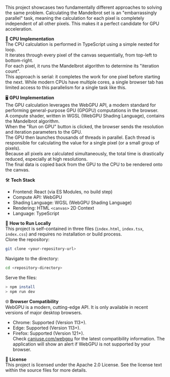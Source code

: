 
This project showcases two fundamentally different approaches to solving the same problem. Calculating the Mandelbrot set is an "embarrassingly parallel" task, meaning the calculation for each pixel is completely independent of all other pixels. This makes it a perfect candidate for GPU acceleration.

🧠 **CPU Implementation**  
The CPU calculation is performed in TypeScript using a simple nested for loop.  
It iterates through every pixel of the canvas sequentially, from top-left to bottom-right.  
For each pixel, it runs the Mandelbrot algorithm to determine its "iteration count".  
This approach is serial: it completes the work for one pixel before starting the next. While modern CPUs have multiple cores, a single browser tab has limited access to this parallelism for a single task like this.

🖥️ **GPU Implementation**  
The GPU calculation leverages the WebGPU API, a modern standard for performing general-purpose GPU (GPGPU) computations in the browser.  
A compute shader, written in WGSL (WebGPU Shading Language), contains the Mandelbrot algorithm.  
When the "Run on GPU" button is clicked, the browser sends the resolution and iteration parameters to the GPU.  
The GPU then launches thousands of threads in parallel. Each thread is responsible for calculating the value for a single pixel (or a small group of pixels).  
Because all pixels are calculated simultaneously, the total time is drastically reduced, especially at high resolutions.  
The final data is copied back from the GPU to the CPU to be rendered onto the canvas.

🛠️ **Tech Stack**  
- Frontend: React (via ES Modules, no build step)  
- Compute API: WebGPU  
- Shading Language: WGSL (WebGPU Shading Language)  
- Rendering: HTML `<canvas>` 2D Context  
- Language: TypeScript  

📂 **How to Run Locally**  
This project is self-contained in three files (`index.html`, `index.tsx`, `index.css`) and requires no installation or build process.  
Clone the repository:
```bash
git clone <your-repository-url>
```
Navigate to the directory:
```bash
cd <repository-directory>
```
Serve the files:  
```bash
> npm install
> npm run dev
```

🌐 **Browser Compatibility**  
WebGPU is a modern, cutting-edge API. It is only available in recent versions of major desktop browsers.  
- Chrome: Supported (Version 113+).  
- Edge: Supported (Version 113+).  
- Firefox: Supported (Version 121+).  
Check [caniuse.com/webgpu](https://caniuse.com/webgpu) for the latest compatibility information. The application will show an alert if WebGPU is not supported by your browser.

📄 **License**  
This project is licensed under the Apache 2.0 License. See the license text within the source files for more details.